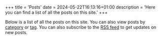 +++
title = 'Posts'
date = 2024-05-22T16:13:16+01:00
description = 'Here you can find a list of all the posts on this site.'
+++

Below is a list of all the posts on this site. You can also view posts by [category](/categories) or [tag](/tags). You can also subscribe to the [RSS feed](/posts/index.xml) to get updates on new posts.
